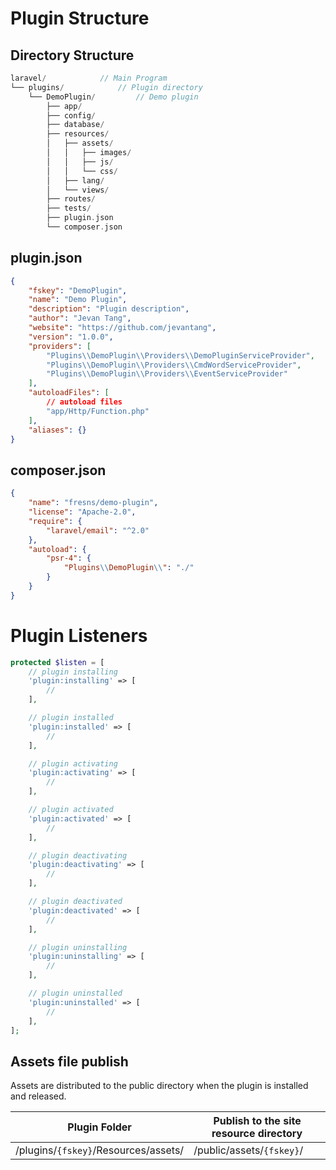 # Plugin Structure

## Directory Structure

```php
laravel/            // Main Program
└── plugins/            // Plugin directory
    └── DemoPlugin/         // Demo plugin
        ├── app/
        ├── config/
        ├── database/
        ├── resources/
        │   ├── assets/
        │   │   ├── images/
        │   │   ├── js/
        │   │   └── css/
        │   ├── lang/
        │   └── views/
        ├── routes/
        ├── tests/
        ├── plugin.json
        └── composer.json
```

## plugin.json

```json
{
    "fskey": "DemoPlugin",
    "name": "Demo Plugin",
    "description": "Plugin description",
    "author": "Jevan Tang",
    "website": "https://github.com/jevantang",
    "version": "1.0.0",
    "providers": [
        "Plugins\\DemoPlugin\\Providers\\DemoPluginServiceProvider",
        "Plugins\\DemoPlugin\\Providers\\CmdWordServiceProvider",
        "Plugins\\DemoPlugin\\Providers\\EventServiceProvider"
    ],
    "autoloadFiles": [
        // autoload files
        "app/Http/Function.php"
    ],
    "aliases": {}
}
```

## composer.json

```json
{
    "name": "fresns/demo-plugin",
    "license": "Apache-2.0",
    "require": {
        "laravel/email": "^2.0"
    },
    "autoload": {
        "psr-4": {
            "Plugins\\DemoPlugin\\": "./"
        }
    }
}
```

# Plugin Listeners

```php
protected $listen = [
    // plugin installing
    'plugin:installing' => [
        //
    ],

    // plugin installed
    'plugin:installed' => [
        // 
    ],

    // plugin activating
    'plugin:activating' => [
        //
    ],

    // plugin activated
    'plugin:activated' => [
        //
    ],

    // plugin deactivating
    'plugin:deactivating' => [
        //
    ],

    // plugin deactivated
    'plugin:deactivated' => [
        //
    ],

    // plugin uninstalling
    'plugin:uninstalling' => [
        //
    ],

    // plugin uninstalled
    'plugin:uninstalled' => [
        //
    ],
];
```

## Assets file publish

Assets are distributed to the public directory when the plugin is installed and released.

| Plugin Folder | Publish to the site resource directory |
| --- | --- |
| /plugins/`{fskey}`/Resources/assets/ | /public/assets/`{fskey}`/ |
